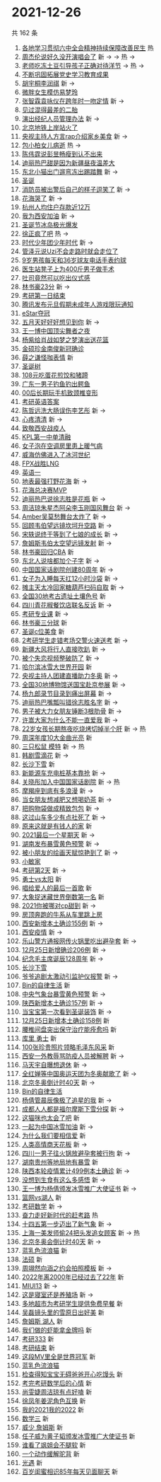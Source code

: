 # 2021-12-26

共 162 条

<!-- BEGIN -->
<!-- 最后更新时间 Sun Dec 26 2021 13:14:14 GMT+0800 (China Standard Time) -->

1. [各地学习贯彻六中全会精神持续保障改善民生](https://s.weibo.com//weibo?q=%23%E5%90%84%E5%9C%B0%E5%AD%A6%E4%B9%A0%E8%B4%AF%E5%BD%BB%E5%85%AD%E4%B8%AD%E5%85%A8%E4%BC%9A%E7%B2%BE%E7%A5%9E%E6%8C%81%E7%BB%AD%E4%BF%9D%E9%9A%9C%E6%94%B9%E5%96%84%E6%B0%91%E7%94%9F%23&Refer=new_time)
   热
1. [周杰伦说好久没开演唱会了](https://s.weibo.com//weibo?q=%23%E5%91%A8%E6%9D%B0%E4%BC%A6%E8%AF%B4%E5%A5%BD%E4%B9%85%E6%B2%A1%E5%BC%80%E6%BC%94%E5%94%B1%E4%BC%9A%E4%BA%86%23&Refer=top)
   新 -> -> 热 ->
1. [老师吃冻土豆引导孩子正确对待洋节](https://s.weibo.com//weibo?q=%23%E8%80%81%E5%B8%88%E5%90%83%E5%86%BB%E5%9C%9F%E8%B1%86%E5%BC%95%E5%AF%BC%E5%AD%A9%E5%AD%90%E6%AD%A3%E7%A1%AE%E5%AF%B9%E5%BE%85%E6%B4%8B%E8%8A%82%23&Refer=top)
   -> 热 ->
1. [不断巩固拓展党史学习教育成果](https://s.weibo.com//weibo?q=%23%E4%B8%8D%E6%96%AD%E5%B7%A9%E5%9B%BA%E6%8B%93%E5%B1%95%E5%85%9A%E5%8F%B2%E5%AD%A6%E4%B9%A0%E6%95%99%E8%82%B2%E6%88%90%E6%9E%9C%23&Refer=top)
1. [胡宇桐李润祺](https://s.weibo.com//weibo?q=%E8%83%A1%E5%AE%87%E6%A1%90%E6%9D%8E%E6%B6%A6%E7%A5%BA&Refer=top)
   新 ->
1. [微胖女生模仿易梦玲](https://s.weibo.com//weibo?q=%E5%BE%AE%E8%83%96%E5%A5%B3%E7%94%9F%E6%A8%A1%E4%BB%BF%E6%98%93%E6%A2%A6%E7%8E%B2&Refer=top)
1. [张智霖袁咏仪在跨年时一吻定情](https://s.weibo.com//weibo?q=%23%E5%BC%A0%E6%99%BA%E9%9C%96%E8%A2%81%E5%92%8F%E4%BB%AA%E5%9C%A8%E8%B7%A8%E5%B9%B4%E6%97%B6%E4%B8%80%E5%90%BB%E5%AE%9A%E6%83%85%23&Refer=top)
   新 ->
1. [见过混得最差的二胎](https://s.weibo.com//weibo?q=%23%E8%A7%81%E8%BF%87%E6%B7%B7%E5%BE%97%E6%9C%80%E5%B7%AE%E7%9A%84%E4%BA%8C%E8%83%8E%23&Refer=top)
1. [演出经纪人员管理办法](https://s.weibo.com//weibo?q=%23%E6%BC%94%E5%87%BA%E7%BB%8F%E7%BA%AA%E4%BA%BA%E5%91%98%E7%AE%A1%E7%90%86%E5%8A%9E%E6%B3%95%23&Refer=top)
   新 ->
1. [北京地铁上岸站火了](https://s.weibo.com//weibo?q=%23%E5%8C%97%E4%BA%AC%E5%9C%B0%E9%93%81%E4%B8%8A%E5%B2%B8%E7%AB%99%E7%81%AB%E4%BA%86%23&Refer=top)
1. [央视主持人方言rap介绍家乡美食](https://s.weibo.com//weibo?q=%23%E5%A4%AE%E8%A7%86%E4%B8%BB%E6%8C%81%E4%BA%BA%E6%96%B9%E8%A8%80rap%E4%BB%8B%E7%BB%8D%E5%AE%B6%E4%B9%A1%E7%BE%8E%E9%A3%9F%23&Refer=top)
   新 ->
1. [包小柏女儿病逝](https://s.weibo.com//weibo?q=%23%E5%8C%85%E5%B0%8F%E6%9F%8F%E5%A5%B3%E5%84%BF%E7%97%85%E9%80%9D%23&Refer=top)
   热 ->
1. [陈伟霆说彭昱畅瘦到认不出来](https://s.weibo.com//weibo?q=%23%E9%99%88%E4%BC%9F%E9%9C%86%E8%AF%B4%E5%BD%AD%E6%98%B1%E7%95%85%E7%98%A6%E5%88%B0%E8%AE%A4%E4%B8%8D%E5%87%BA%E6%9D%A5%23&Refer=top)
1. [迪丽热巴甜是因为新疆昼夜温差大](https://s.weibo.com//weibo?q=%23%E8%BF%AA%E4%B8%BD%E7%83%AD%E5%B7%B4%E7%94%9C%E6%98%AF%E5%9B%A0%E4%B8%BA%E6%96%B0%E7%96%86%E6%98%BC%E5%A4%9C%E6%B8%A9%E5%B7%AE%E5%A4%A7%23&Refer=top)
1. [东北小猫出门遛弯冻出踢踏舞](https://s.weibo.com//weibo?q=%23%E4%B8%9C%E5%8C%97%E5%B0%8F%E7%8C%AB%E5%87%BA%E9%97%A8%E9%81%9B%E5%BC%AF%E5%86%BB%E5%87%BA%E8%B8%A2%E8%B8%8F%E8%88%9E%23&Refer=top)
   新 ->
1. [圣诞](https://s.weibo.com//weibo?q=%E5%9C%A3%E8%AF%9E&Refer=top)
1. [消防员被出警后自己的样子逗笑了](https://s.weibo.com//weibo?q=%23%E6%B6%88%E9%98%B2%E5%91%98%E8%A2%AB%E5%87%BA%E8%AD%A6%E5%90%8E%E8%87%AA%E5%B7%B1%E7%9A%84%E6%A0%B7%E5%AD%90%E9%80%97%E7%AC%91%E4%BA%86%23&Refer=top)
   新 ->
1. [花海哭了](https://s.weibo.com//weibo?q=%23%E8%8A%B1%E6%B5%B7%E5%93%AD%E4%BA%86%23&Refer=top)
   新 ->
1. [杭州人均住户存款近12万](https://s.weibo.com//weibo?q=%23%E6%9D%AD%E5%B7%9E%E4%BA%BA%E5%9D%87%E4%BD%8F%E6%88%B7%E5%AD%98%E6%AC%BE%E8%BF%9112%E4%B8%87%23&Refer=top)
1. [我为西安加油](https://s.weibo.com//weibo?q=%E6%88%91%E4%B8%BA%E8%A5%BF%E5%AE%89%E5%8A%A0%E6%B2%B9&Refer=top)
   新 ->
1. [圣诞节冰岛极光爆发](https://s.weibo.com//weibo?q=%23%E5%9C%A3%E8%AF%9E%E8%8A%82%E5%86%B0%E5%B2%9B%E6%9E%81%E5%85%89%E7%88%86%E5%8F%91%23&Refer=top)
1. [徐正疯了吧](https://s.weibo.com//weibo?q=%23%E5%BE%90%E6%AD%A3%E7%96%AF%E4%BA%86%E5%90%A7%23&Refer=top)
   热 ->
1. [时代少年团少年时代](https://s.weibo.com//weibo?q=%23%E6%97%B6%E4%BB%A3%E5%B0%91%E5%B9%B4%E5%9B%A2%E5%B0%91%E5%B9%B4%E6%97%B6%E4%BB%A3%23&Refer=top)
   新 ->
1. [管泽元说Uzi不会走路时就会走位了](https://s.weibo.com//weibo?q=%23%E7%AE%A1%E6%B3%BD%E5%85%83%E8%AF%B4Uzi%E4%B8%8D%E4%BC%9A%E8%B5%B0%E8%B7%AF%E6%97%B6%E5%B0%B1%E4%BC%9A%E8%B5%B0%E4%BD%8D%E4%BA%86%23&Refer=top)
1. [9岁男孩每天和36岁球友电话手表约球](https://s.weibo.com//weibo?q=%239%E5%B2%81%E7%94%B7%E5%AD%A9%E6%AF%8F%E5%A4%A9%E5%92%8C36%E5%B2%81%E7%90%83%E5%8F%8B%E7%94%B5%E8%AF%9D%E6%89%8B%E8%A1%A8%E7%BA%A6%E7%90%83%23&Refer=top)
1. [医生站凳子上为400斤男子做手术](https://s.weibo.com//weibo?q=%23%E5%8C%BB%E7%94%9F%E7%AB%99%E5%87%B3%E5%AD%90%E4%B8%8A%E4%B8%BA400%E6%96%A4%E7%94%B7%E5%AD%90%E5%81%9A%E6%89%8B%E6%9C%AF%23&Refer=top)
1. [吐司竟然可以吃出仪式感](https://s.weibo.com//weibo?q=%23%E5%90%90%E5%8F%B8%E7%AB%9F%E7%84%B6%E5%8F%AF%E4%BB%A5%E5%90%83%E5%87%BA%E4%BB%AA%E5%BC%8F%E6%84%9F%23&Refer=top)
1. [林书豪23分](https://s.weibo.com//weibo?q=%23%E6%9E%97%E4%B9%A6%E8%B1%AA23%E5%88%86%23&Refer=top)
   新 ->
1. [考研第一日结束](https://s.weibo.com//weibo?q=%23%E8%80%83%E7%A0%94%E7%AC%AC%E4%B8%80%E6%97%A5%E7%BB%93%E6%9D%9F%23&Refer=top)
1. [腾讯发布元旦假期未成年人游戏限玩通知](https://s.weibo.com//weibo?q=%23%E8%85%BE%E8%AE%AF%E5%8F%91%E5%B8%83%E5%85%83%E6%97%A6%E5%81%87%E6%9C%9F%E6%9C%AA%E6%88%90%E5%B9%B4%E4%BA%BA%E6%B8%B8%E6%88%8F%E9%99%90%E7%8E%A9%E9%80%9A%E7%9F%A5%23&Refer=top)
1. [eStar夺冠](https://s.weibo.com//weibo?q=%23eStar%E5%A4%BA%E5%86%A0%23&Refer=top)
1. [五月天好好好想见到你](https://s.weibo.com//weibo?q=%23%E4%BA%94%E6%9C%88%E5%A4%A9%E5%A5%BD%E5%A5%BD%E5%A5%BD%E6%83%B3%E8%A7%81%E5%88%B0%E4%BD%A0%23&Refer=top)
   新 ->
1. [王一博中国顶尖舞者之夜](https://s.weibo.com//weibo?q=%23%E7%8E%8B%E4%B8%80%E5%8D%9A%E4%B8%AD%E5%9B%BD%E9%A1%B6%E5%B0%96%E8%88%9E%E8%80%85%E4%B9%8B%E5%A4%9C%23&Refer=top)
1. [杨紫给肖战如梦之梦演出送花篮](https://s.weibo.com//weibo?q=%23%E6%9D%A8%E7%B4%AB%E7%BB%99%E8%82%96%E6%88%98%E5%A6%82%E6%A2%A6%E4%B9%8B%E6%A2%A6%E6%BC%94%E5%87%BA%E9%80%81%E8%8A%B1%E7%AF%AE%23&Refer=top)
1. [金硕珍金南俊新冠确诊](https://s.weibo.com//weibo?q=%23%E9%87%91%E7%A1%95%E7%8F%8D%E9%87%91%E5%8D%97%E4%BF%8A%E6%96%B0%E5%86%A0%E7%A1%AE%E8%AF%8A%23&Refer=top)
1. [薛之谦怪咖表情](https://s.weibo.com//weibo?q=%23%E8%96%9B%E4%B9%8B%E8%B0%A6%E6%80%AA%E5%92%96%E8%A1%A8%E6%83%85%23&Refer=top)
   新
1. [圣诞树](https://s.weibo.com//weibo?q=%E5%9C%A3%E8%AF%9E%E6%A0%91&Refer=top)
1. [108元吃蛋花煎饺和猪蹄](https://s.weibo.com//weibo?q=108%E5%85%83%E5%90%83%E8%9B%8B%E8%8A%B1%E7%85%8E%E9%A5%BA%E5%92%8C%E7%8C%AA%E8%B9%84&Refer=top)
1. [广东一男子钓鱼钓出鳄鱼](https://s.weibo.com//weibo?q=%23%E5%B9%BF%E4%B8%9C%E4%B8%80%E7%94%B7%E5%AD%90%E9%92%93%E9%B1%BC%E9%92%93%E5%87%BA%E9%B3%84%E9%B1%BC%23&Refer=top)
1. [00后长期玩手机致颈椎变形](https://s.weibo.com//weibo?q=%2300%E5%90%8E%E9%95%BF%E6%9C%9F%E7%8E%A9%E6%89%8B%E6%9C%BA%E8%87%B4%E9%A2%88%E6%A4%8E%E5%8F%98%E5%BD%A2%23&Refer=top)
1. [考研英语答案](https://s.weibo.com//weibo?q=%E8%80%83%E7%A0%94%E8%8B%B1%E8%AF%AD%E7%AD%94%E6%A1%88&Refer=top)
1. [陈哲远洗大肠误伤李艺彤](https://s.weibo.com//weibo?q=%23%E9%99%88%E5%93%B2%E8%BF%9C%E6%B4%97%E5%A4%A7%E8%82%A0%E8%AF%AF%E4%BC%A4%E6%9D%8E%E8%89%BA%E5%BD%A4%23&Refer=top)
   新 ->
1. [心疼清清](https://s.weibo.com//weibo?q=%23%E5%BF%83%E7%96%BC%E6%B8%85%E6%B8%85%23&Refer=top)
   新 ->
1. [致敬西安战疫人](https://s.weibo.com//weibo?q=%23%E8%87%B4%E6%95%AC%E8%A5%BF%E5%AE%89%E6%88%98%E7%96%AB%E4%BA%BA%23&Refer=top)
1. [KPL第一中单清融](https://s.weibo.com//weibo?q=%23KPL%E7%AC%AC%E4%B8%80%E4%B8%AD%E5%8D%95%E6%B8%85%E8%9E%8D%23&Refer=top)
1. [女子泡在空调房里患上暖气病](https://s.weibo.com//weibo?q=%23%E5%A5%B3%E5%AD%90%E6%B3%A1%E5%9C%A8%E7%A9%BA%E8%B0%83%E6%88%BF%E9%87%8C%E6%82%A3%E4%B8%8A%E6%9A%96%E6%B0%94%E7%97%85%23&Refer=top)
1. [威海仿佛进入了冰河世纪](https://s.weibo.com//weibo?q=%23%E5%A8%81%E6%B5%B7%E4%BB%BF%E4%BD%9B%E8%BF%9B%E5%85%A5%E4%BA%86%E5%86%B0%E6%B2%B3%E4%B8%96%E7%BA%AA%23&Refer=top)
1. [FPX战胜LNG](https://s.weibo.com//weibo?q=%23FPX%E6%88%98%E8%83%9CLNG%23&Refer=top)
1. [英语一](https://s.weibo.com//weibo?q=%E8%8B%B1%E8%AF%AD%E4%B8%80&Refer=top)
1. [地表最强打野花海](https://s.weibo.com//weibo?q=%23%E5%9C%B0%E8%A1%A8%E6%9C%80%E5%BC%BA%E6%89%93%E9%87%8E%E8%8A%B1%E6%B5%B7%23&Refer=top)
   新 ->
1. [花海总决赛MVP](https://s.weibo.com//weibo?q=%23%E8%8A%B1%E6%B5%B7%E6%80%BB%E5%86%B3%E8%B5%9BMVP%23&Refer=top)
1. [迪丽热巴说徐志胜是花瓶](https://s.weibo.com//weibo?q=%23%E8%BF%AA%E4%B8%BD%E7%83%AD%E5%B7%B4%E8%AF%B4%E5%BE%90%E5%BF%97%E8%83%9C%E6%98%AF%E8%8A%B1%E7%93%B6%23&Refer=top)
   新 ->
1. [周洁琼朱星杰阿朵李玉刚国风舞台](https://s.weibo.com//weibo?q=%23%E5%91%A8%E6%B4%81%E7%90%BC%E6%9C%B1%E6%98%9F%E6%9D%B0%E9%98%BF%E6%9C%B5%E6%9D%8E%E7%8E%89%E5%88%9A%E5%9B%BD%E9%A3%8E%E8%88%9E%E5%8F%B0%23&Refer=top)
   新 ->
1. [Amber吴莫愁舞台太炸了](https://s.weibo.com//weibo?q=%23Amber%E5%90%B4%E8%8E%AB%E6%84%81%E8%88%9E%E5%8F%B0%E5%A4%AA%E7%82%B8%E4%BA%86%23&Refer=top)
   新 ->
1. [回顾韦伯望远镜坎坷升空路](https://s.weibo.com//weibo?q=%23%E5%9B%9E%E9%A1%BE%E9%9F%A6%E4%BC%AF%E6%9C%9B%E8%BF%9C%E9%95%9C%E5%9D%8E%E5%9D%B7%E5%8D%87%E7%A9%BA%E8%B7%AF%23&Refer=top)
   新 ->
1. [宋轶说终于等到了七娘的成长](https://s.weibo.com//weibo?q=%23%E5%AE%8B%E8%BD%B6%E8%AF%B4%E7%BB%88%E4%BA%8E%E7%AD%89%E5%88%B0%E4%BA%86%E4%B8%83%E5%A8%98%E7%9A%84%E6%88%90%E9%95%BF%23&Refer=top)
   新 ->
1. [詹姆斯韦伯太空望远镜发射](https://s.weibo.com//weibo?q=%23%E8%A9%B9%E5%A7%86%E6%96%AF%E9%9F%A6%E4%BC%AF%E5%A4%AA%E7%A9%BA%E6%9C%9B%E8%BF%9C%E9%95%9C%E5%8F%91%E5%B0%84%23&Refer=top)
   新 ->
1. [林书豪回归CBA](https://s.weibo.com//weibo?q=%23%E6%9E%97%E4%B9%A6%E8%B1%AA%E5%9B%9E%E5%BD%92CBA%23&Refer=top)
   新
1. [东北人说啥都加个子字](https://s.weibo.com//weibo?q=%23%E4%B8%9C%E5%8C%97%E4%BA%BA%E8%AF%B4%E5%95%A5%E9%83%BD%E5%8A%A0%E4%B8%AA%E5%AD%90%E5%AD%97%23&Refer=top)
   新 ->
1. [中国国家话剧院创建80周年](https://s.weibo.com//weibo?q=%23%E4%B8%AD%E5%9B%BD%E5%9B%BD%E5%AE%B6%E8%AF%9D%E5%89%A7%E9%99%A2%E5%88%9B%E5%BB%BA80%E5%91%A8%E5%B9%B4%23&Refer=top)
   新 ->
1. [女子为入睡每天扛12小时沙袋](https://s.weibo.com//weibo?q=%23%E5%A5%B3%E5%AD%90%E4%B8%BA%E5%85%A5%E7%9D%A1%E6%AF%8F%E5%A4%A9%E6%89%9B12%E5%B0%8F%E6%97%B6%E6%B2%99%E8%A2%8B%23&Refer=top)
   新 ->
1. [摊主天太冷回家糖葫芦扫码自取](https://s.weibo.com//weibo?q=%23%E6%91%8A%E4%B8%BB%E5%A4%A9%E5%A4%AA%E5%86%B7%E5%9B%9E%E5%AE%B6%E7%B3%96%E8%91%AB%E8%8A%A6%E6%89%AB%E7%A0%81%E8%87%AA%E5%8F%96%23&Refer=top)
   新 ->
1. [全国30地考古遗址土壤色号](https://s.weibo.com//weibo?q=%23%E5%85%A8%E5%9B%BD30%E5%9C%B0%E8%80%83%E5%8F%A4%E9%81%97%E5%9D%80%E5%9C%9F%E5%A3%A4%E8%89%B2%E5%8F%B7%23&Refer=top)
   新
1. [四川青花椒餐饮店联名反诉](https://s.weibo.com//weibo?q=%23%E5%9B%9B%E5%B7%9D%E9%9D%92%E8%8A%B1%E6%A4%92%E9%A4%90%E9%A5%AE%E5%BA%97%E8%81%94%E5%90%8D%E5%8F%8D%E8%AF%89%23&Refer=top)
   新 ->
1. [考研专业课](https://s.weibo.com//weibo?q=%23%E8%80%83%E7%A0%94%E4%B8%93%E4%B8%9A%E8%AF%BE%23&Refer=top)
   新 ->
1. [林书豪三分球](https://s.weibo.com//weibo?q=%23%E6%9E%97%E4%B9%A6%E8%B1%AA%E4%B8%89%E5%88%86%E7%90%83%23&Refer=top)
   新
1. [圣诞c位美食](https://s.weibo.com//weibo?q=%E5%9C%A3%E8%AF%9Ec%E4%BD%8D%E7%BE%8E%E9%A3%9F&Refer=top)
   新
1. [2考研学生走错考场交警火速送考](https://s.weibo.com//weibo?q=%232%E8%80%83%E7%A0%94%E5%AD%A6%E7%94%9F%E8%B5%B0%E9%94%99%E8%80%83%E5%9C%BA%E4%BA%A4%E8%AD%A6%E7%81%AB%E9%80%9F%E9%80%81%E8%80%83%23&Refer=top)
   新 ->
1. [新疆大风将行人直接吹趴](https://s.weibo.com//weibo?q=%23%E6%96%B0%E7%96%86%E5%A4%A7%E9%A3%8E%E5%B0%86%E8%A1%8C%E4%BA%BA%E7%9B%B4%E6%8E%A5%E5%90%B9%E8%B6%B4%23&Refer=top)
   新 ->
1. [被个失恋视频整破防了](https://s.weibo.com//weibo?q=%23%E8%A2%AB%E4%B8%AA%E5%A4%B1%E6%81%8B%E8%A7%86%E9%A2%91%E6%95%B4%E7%A0%B4%E9%98%B2%E4%BA%86%23&Refer=top)
   新 ->
1. [哈尔滨冰雪大世界开园](https://s.weibo.com//weibo?q=%E5%93%88%E5%B0%94%E6%BB%A8%E5%86%B0%E9%9B%AA%E5%A4%A7%E4%B8%96%E7%95%8C%E5%BC%80%E5%9B%AD&Refer=top)
   新
1. [央视主持人团建直播助力冬奥](https://s.weibo.com//weibo?q=%23%E5%A4%AE%E8%A7%86%E4%B8%BB%E6%8C%81%E4%BA%BA%E5%9B%A2%E5%BB%BA%E7%9B%B4%E6%92%AD%E5%8A%A9%E5%8A%9B%E5%86%AC%E5%A5%A5%23&Refer=top)
   新 ->
1. [全国30地博物馆送国宝赴京参展](https://s.weibo.com//weibo?q=%E5%85%A8%E5%9B%BD30%E5%9C%B0%E5%8D%9A%E7%89%A9%E9%A6%86%E9%80%81%E5%9B%BD%E5%AE%9D%E8%B5%B4%E4%BA%AC%E5%8F%82%E5%B1%95&Refer=top)
   新 ->
1. [杨九郎录节目录到痛出屏幕](https://s.weibo.com//weibo?q=%23%E6%9D%A8%E4%B9%9D%E9%83%8E%E5%BD%95%E8%8A%82%E7%9B%AE%E5%BD%95%E5%88%B0%E7%97%9B%E5%87%BA%E5%B1%8F%E5%B9%95%23&Refer=top)
   新 ->
1. [迪丽热巴嘴瓢叫错徐志胜名字](https://s.weibo.com//weibo?q=%23%E8%BF%AA%E4%B8%BD%E7%83%AD%E5%B7%B4%E5%98%B4%E7%93%A2%E5%8F%AB%E9%94%99%E5%BE%90%E5%BF%97%E8%83%9C%E5%90%8D%E5%AD%97%23&Refer=top)
   新 ->
1. [男子被大力女朋友锤断3根肋骨](https://s.weibo.com//weibo?q=%23%E7%94%B7%E5%AD%90%E8%A2%AB%E5%A4%A7%E5%8A%9B%E5%A5%B3%E6%9C%8B%E5%8F%8B%E9%94%A4%E6%96%AD3%E6%A0%B9%E8%82%8B%E9%AA%A8%23&Refer=top)
   新 ->
1. [许嵩大家为什么不能一直爱我](https://s.weibo.com//weibo?q=%23%E8%AE%B8%E5%B5%A9%E5%A4%A7%E5%AE%B6%E4%B8%BA%E4%BB%80%E4%B9%88%E4%B8%8D%E8%83%BD%E4%B8%80%E7%9B%B4%E7%88%B1%E6%88%91%23&Refer=top)
   新 ->
1. [22岁女孩长期熬夜吃烧烤切掉半个肝](https://s.weibo.com//weibo?q=%2322%E5%B2%81%E5%A5%B3%E5%AD%A9%E9%95%BF%E6%9C%9F%E7%86%AC%E5%A4%9C%E5%90%83%E7%83%A7%E7%83%A4%E5%88%87%E6%8E%89%E5%8D%8A%E4%B8%AA%E8%82%9D%23&Refer=top)
   新 -> 热
1. [周深年度10大金曲光亮](https://s.weibo.com//weibo?q=%23%E5%91%A8%E6%B7%B1%E5%B9%B4%E5%BA%A610%E5%A4%A7%E9%87%91%E6%9B%B2%E5%85%89%E4%BA%AE%23&Refer=top)
   新
1. [三只松鼠 模特](https://s.weibo.com//weibo?q=%E4%B8%89%E5%8F%AA%E6%9D%BE%E9%BC%A0%20%E6%A8%A1%E7%89%B9&Refer=top)
   新 -> 热
1. [韩剧雪滴花](https://s.weibo.com//weibo?q=%23%E9%9F%A9%E5%89%A7%E9%9B%AA%E6%BB%B4%E8%8A%B1%23&Refer=top)
   新 ->
1. [长沙下雪](https://s.weibo.com//weibo?q=%E9%95%BF%E6%B2%99%E4%B8%8B%E9%9B%AA&Refer=top)
   新
1. [新能源车充电桩基本靠抢](https://s.weibo.com//weibo?q=%23%E6%96%B0%E8%83%BD%E6%BA%90%E8%BD%A6%E5%85%85%E7%94%B5%E6%A1%A9%E5%9F%BA%E6%9C%AC%E9%9D%A0%E6%8A%A2%23&Refer=top)
   新 ->
1. [关晓彤加入中国国家话剧院](https://s.weibo.com//weibo?q=%23%E5%85%B3%E6%99%93%E5%BD%A4%E5%8A%A0%E5%85%A5%E4%B8%AD%E5%9B%BD%E5%9B%BD%E5%AE%B6%E8%AF%9D%E5%89%A7%E9%99%A2%23&Refer=top)
   新 -> 热
1. [摩羯座到底有多浪漫](https://s.weibo.com//weibo?q=%23%E6%91%A9%E7%BE%AF%E5%BA%A7%E5%88%B0%E5%BA%95%E6%9C%89%E5%A4%9A%E6%B5%AA%E6%BC%AB%23&Refer=top)
   新 ->
1. [当女朋友想减肥又想喝奶茶](https://s.weibo.com//weibo?q=%23%E5%BD%93%E5%A5%B3%E6%9C%8B%E5%8F%8B%E6%83%B3%E5%87%8F%E8%82%A5%E5%8F%88%E6%83%B3%E5%96%9D%E5%A5%B6%E8%8C%B6%23&Refer=top)
   新 ->
1. [把购物袋做成精致包包](https://s.weibo.com//weibo?q=%E6%8A%8A%E8%B4%AD%E7%89%A9%E8%A2%8B%E5%81%9A%E6%88%90%E7%B2%BE%E8%87%B4%E5%8C%85%E5%8C%85&Refer=top)
   新 ->
1. [这过山车多少有点社死了](https://s.weibo.com//weibo?q=%23%E8%BF%99%E8%BF%87%E5%B1%B1%E8%BD%A6%E5%A4%9A%E5%B0%91%E6%9C%89%E7%82%B9%E7%A4%BE%E6%AD%BB%E4%BA%86%23&Refer=top)
   新 ->
1. [原来这就是有钱人的家](https://s.weibo.com//weibo?q=%23%E5%8E%9F%E6%9D%A5%E8%BF%99%E5%B0%B1%E6%98%AF%E6%9C%89%E9%92%B1%E4%BA%BA%E7%9A%84%E5%AE%B6%23&Refer=top)
   新
1. [2021最后一个星期天](https://s.weibo.com//weibo?q=%232021%E6%9C%80%E5%90%8E%E4%B8%80%E4%B8%AA%E6%98%9F%E6%9C%9F%E5%A4%A9%23&Refer=top)
   新 ->
1. [湖南发布暴雪黄色预警](https://s.weibo.com//weibo?q=%23%E6%B9%96%E5%8D%97%E5%8F%91%E5%B8%83%E6%9A%B4%E9%9B%AA%E9%BB%84%E8%89%B2%E9%A2%84%E8%AD%A6%23&Refer=top)
   新 ->
1. [被小朋友的绘画天赋惊艳到了](https://s.weibo.com//weibo?q=%23%E8%A2%AB%E5%B0%8F%E6%9C%8B%E5%8F%8B%E7%9A%84%E7%BB%98%E7%94%BB%E5%A4%A9%E8%B5%8B%E6%83%8A%E8%89%B3%E5%88%B0%E4%BA%86%23&Refer=top)
   新 ->
1. [小敏家](https://s.weibo.com//weibo?q=%E5%B0%8F%E6%95%8F%E5%AE%B6&Refer=top)
1. [考研第2天](https://s.weibo.com//weibo?q=%23%E8%80%83%E7%A0%94%E7%AC%AC2%E5%A4%A9%23&Refer=top)
   新 ->
1. [勇士vs太阳](https://s.weibo.com//weibo?q=%23%E5%8B%87%E5%A3%ABvs%E5%A4%AA%E9%98%B3%23&Refer=top)
   新
1. [唱给爱人的最后一首歌](https://s.weibo.com//weibo?q=%E5%94%B1%E7%BB%99%E7%88%B1%E4%BA%BA%E7%9A%84%E6%9C%80%E5%90%8E%E4%B8%80%E9%A6%96%E6%AD%8C&Refer=top)
   新
1. [大象捉迷藏世界倒数第一名](https://s.weibo.com//weibo?q=%E5%A4%A7%E8%B1%A1%E6%8D%89%E8%BF%B7%E8%97%8F%E4%B8%96%E7%95%8C%E5%80%92%E6%95%B0%E7%AC%AC%E4%B8%80%E5%90%8D&Refer=top)
   新
1. [2021你被哪对cp甜到](https://s.weibo.com//weibo?q=%232021%E4%BD%A0%E8%A2%AB%E5%93%AA%E5%AF%B9cp%E7%94%9C%E5%88%B0%23&Refer=top)
   新 ->
1. [房顶奔跑的牛系从车里跳上房](https://s.weibo.com//weibo?q=%23%E6%88%BF%E9%A1%B6%E5%A5%94%E8%B7%91%E7%9A%84%E7%89%9B%E7%B3%BB%E4%BB%8E%E8%BD%A6%E9%87%8C%E8%B7%B3%E4%B8%8A%E6%88%BF%23&Refer=top)
1. [西安新增本土确诊155例](https://s.weibo.com//weibo?q=%23%E8%A5%BF%E5%AE%89%E6%96%B0%E5%A2%9E%E6%9C%AC%E5%9C%9F%E7%A1%AE%E8%AF%8A155%E4%BE%8B%23&Refer=top)
   新 ->
1. [西安疫情](https://s.weibo.com//weibo?q=%23%E8%A5%BF%E5%AE%89%E7%96%AB%E6%83%85%23&Refer=top)
   新 ->
1. [乐山警方通报网传火锅里吃出避孕套](https://s.weibo.com//weibo?q=%23%E4%B9%90%E5%B1%B1%E8%AD%A6%E6%96%B9%E9%80%9A%E6%8A%A5%E7%BD%91%E4%BC%A0%E7%81%AB%E9%94%85%E9%87%8C%E5%90%83%E5%87%BA%E9%81%BF%E5%AD%95%E5%A5%97%23&Refer=top)
   新 ->
1. [12月25日新增确诊206例](https://s.weibo.com//weibo?q=%2312%E6%9C%8825%E6%97%A5%E6%96%B0%E5%A2%9E%E7%A1%AE%E8%AF%8A206%E4%BE%8B%23&Refer=top)
   新 ->
1. [纪念毛主席诞辰128周年](https://s.weibo.com//weibo?q=%23%E7%BA%AA%E5%BF%B5%E6%AF%9B%E4%B8%BB%E5%B8%AD%E8%AF%9E%E8%BE%B0128%E5%91%A8%E5%B9%B4%23&Refer=top)
   新 ->
1. [长沙下雪](https://s.weibo.com//weibo?q=%23%E9%95%BF%E6%B2%99%E4%B8%8B%E9%9B%AA%23&Refer=top)
1. [爷爷追剧太激动引监护仪报警](https://s.weibo.com//weibo?q=%23%E7%88%B7%E7%88%B7%E8%BF%BD%E5%89%A7%E5%A4%AA%E6%BF%80%E5%8A%A8%E5%BC%95%E7%9B%91%E6%8A%A4%E4%BB%AA%E6%8A%A5%E8%AD%A6%23&Refer=top)
   新 ->
1. [Bin的自律生活](https://s.weibo.com//weibo?q=Bin%E7%9A%84%E8%87%AA%E5%BE%8B%E7%94%9F%E6%B4%BB&Refer=top)
   新
1. [中央气象台暴雪黄色预警](https://s.weibo.com//weibo?q=%23%E4%B8%AD%E5%A4%AE%E6%B0%94%E8%B1%A1%E5%8F%B0%E6%9A%B4%E9%9B%AA%E9%BB%84%E8%89%B2%E9%A2%84%E8%AD%A6%23&Refer=top)
   新 ->
1. [陕西新增本土确诊157例](https://s.weibo.com//weibo?q=%23%E9%99%95%E8%A5%BF%E6%96%B0%E5%A2%9E%E6%9C%AC%E5%9C%9F%E7%A1%AE%E8%AF%8A157%E4%BE%8B%23&Refer=top)
   新 ->
1. [当宝宝第一次看到圣诞装饰](https://s.weibo.com//weibo?q=%23%E5%BD%93%E5%AE%9D%E5%AE%9D%E7%AC%AC%E4%B8%80%E6%AC%A1%E7%9C%8B%E5%88%B0%E5%9C%A3%E8%AF%9E%E8%A3%85%E9%A5%B0%23&Refer=top)
   新 ->
1. [12月25日新增本土确诊158例](https://s.weibo.com//weibo?q=%2312%E6%9C%8825%E6%97%A5%E6%96%B0%E5%A2%9E%E6%9C%AC%E5%9C%9F%E7%A1%AE%E8%AF%8A158%E4%BE%8B%23&Refer=top)
   新
1. [腰椎间盘突出保守治疗能痊愈吗](https://s.weibo.com//weibo?q=%23%E8%85%B0%E6%A4%8E%E9%97%B4%E7%9B%98%E7%AA%81%E5%87%BA%E4%BF%9D%E5%AE%88%E6%B2%BB%E7%96%97%E8%83%BD%E7%97%8A%E6%84%88%E5%90%97%23&Refer=top)
   新
1. [库里 勇士](https://s.weibo.com//weibo?q=%E5%BA%93%E9%87%8C%20%E5%8B%87%E5%A3%AB&Refer=top)
   新
1. [100张珍贵照片领略毛泽东风采](https://s.weibo.com//weibo?q=%23100%E5%BC%A0%E7%8F%8D%E8%B4%B5%E7%85%A7%E7%89%87%E9%A2%86%E7%95%A5%E6%AF%9B%E6%B3%BD%E4%B8%9C%E9%A3%8E%E9%87%87%23&Refer=top)
   新
1. [西安一外教辱骂防疫人员被解聘](https://s.weibo.com//weibo?q=%23%E8%A5%BF%E5%AE%89%E4%B8%80%E5%A4%96%E6%95%99%E8%BE%B1%E9%AA%82%E9%98%B2%E7%96%AB%E4%BA%BA%E5%91%98%E8%A2%AB%E8%A7%A3%E8%81%98%23&Refer=top)
   新 ->
1. [马天宇自曝想退休](https://s.weibo.com//weibo?q=%23%E9%A9%AC%E5%A4%A9%E5%AE%87%E8%87%AA%E6%9B%9D%E6%83%B3%E9%80%80%E4%BC%91%23&Refer=top)
   新 ->
1. [全红婵等中国奥运天团为冬奥献歌了](https://s.weibo.com//weibo?q=%23%E5%85%A8%E7%BA%A2%E5%A9%B5%E7%AD%89%E4%B8%AD%E5%9B%BD%E5%A5%A5%E8%BF%90%E5%A4%A9%E5%9B%A2%E4%B8%BA%E5%86%AC%E5%A5%A5%E7%8C%AE%E6%AD%8C%E4%BA%86%23&Refer=top)
   新 ->
1. [北京冬奥倒计时40天](https://s.weibo.com//weibo?q=%23%E5%8C%97%E4%BA%AC%E5%86%AC%E5%A5%A5%E5%80%92%E8%AE%A1%E6%97%B640%E5%A4%A9%23&Refer=top)
   新 ->
1. [Bin的自律生活](https://s.weibo.com//weibo?q=%23Bin%E7%9A%84%E8%87%AA%E5%BE%8B%E7%94%9F%E6%B4%BB%23&Refer=top)
1. [杨倩管晨辰像极了追星的我](https://s.weibo.com//weibo?q=%23%E6%9D%A8%E5%80%A9%E7%AE%A1%E6%99%A8%E8%BE%B0%E5%83%8F%E6%9E%81%E4%BA%86%E8%BF%BD%E6%98%9F%E7%9A%84%E6%88%91%23&Refer=top)
   新 ->
1. [成都人人都是福尔摩斯下雪分探](https://s.weibo.com//weibo?q=%23%E6%88%90%E9%83%BD%E4%BA%BA%E4%BA%BA%E9%83%BD%E6%98%AF%E7%A6%8F%E5%B0%94%E6%91%A9%E6%96%AF%E4%B8%8B%E9%9B%AA%E5%88%86%E6%8E%A2%23&Refer=top)
   新 ->
1. [这猫咪也太会了吧](https://s.weibo.com//weibo?q=%23%E8%BF%99%E7%8C%AB%E5%92%AA%E4%B9%9F%E5%A4%AA%E4%BC%9A%E4%BA%86%E5%90%A7%23&Refer=top)
   新
1. [一起为中国冰雪加油](https://s.weibo.com//weibo?q=%23%E4%B8%80%E8%B5%B7%E4%B8%BA%E4%B8%AD%E5%9B%BD%E5%86%B0%E9%9B%AA%E5%8A%A0%E6%B2%B9%23&Refer=top)
   新 ->
1. [为什么我们要相信爱](https://s.weibo.com//weibo?q=%23%E4%B8%BA%E4%BB%80%E4%B9%88%E6%88%91%E4%BB%AC%E8%A6%81%E7%9B%B8%E4%BF%A1%E7%88%B1%23&Refer=top)
   新
1. [人类高情商天花板](https://s.weibo.com//weibo?q=%23%E4%BA%BA%E7%B1%BB%E9%AB%98%E6%83%85%E5%95%86%E5%A4%A9%E8%8A%B1%E6%9D%BF%23&Refer=top)
   新 ->
1. [四川一男子往火锅放避孕套被行拘](https://s.weibo.com//weibo?q=%23%E5%9B%9B%E5%B7%9D%E4%B8%80%E7%94%B7%E5%AD%90%E5%BE%80%E7%81%AB%E9%94%85%E6%94%BE%E9%81%BF%E5%AD%95%E5%A5%97%E8%A2%AB%E8%A1%8C%E6%8B%98%23&Refer=top)
   新 ->
1. [湖南贵州等地局地有暴雪](https://s.weibo.com//weibo?q=%23%E6%B9%96%E5%8D%97%E8%B4%B5%E5%B7%9E%E7%AD%89%E5%9C%B0%E5%B1%80%E5%9C%B0%E6%9C%89%E6%9A%B4%E9%9B%AA%23&Refer=top)
   新
1. [陕西本轮疫情累计499例本土确诊](https://s.weibo.com//weibo?q=%23%E9%99%95%E8%A5%BF%E6%9C%AC%E8%BD%AE%E7%96%AB%E6%83%85%E7%B4%AF%E8%AE%A1499%E4%BE%8B%E6%9C%AC%E5%9C%9F%E7%A1%AE%E8%AF%8A%23&Refer=top)
   新 ->
1. [没想到生食有这么多感悟](https://s.weibo.com//weibo?q=%23%E6%B2%A1%E6%83%B3%E5%88%B0%E7%94%9F%E9%A3%9F%E6%9C%89%E8%BF%99%E4%B9%88%E5%A4%9A%E6%84%9F%E6%82%9F%23&Refer=top)
   新 ->
1. [王一博为杨倩颁发冰雪推广大使证书](https://s.weibo.com//weibo?q=%23%E7%8E%8B%E4%B8%80%E5%8D%9A%E4%B8%BA%E6%9D%A8%E5%80%A9%E9%A2%81%E5%8F%91%E5%86%B0%E9%9B%AA%E6%8E%A8%E5%B9%BF%E5%A4%A7%E4%BD%BF%E8%AF%81%E4%B9%A6%23&Refer=top)
   新 ->
1. [篮网vs湖人](https://s.weibo.com//weibo?q=%23%E7%AF%AE%E7%BD%91vs%E6%B9%96%E4%BA%BA%23&Refer=top)
   新
1. [考研数学](https://s.weibo.com//weibo?q=%E8%80%83%E7%A0%94%E6%95%B0%E5%AD%A6&Refer=top)
   新 ->
1. [奋力走好新时代的赶考路](https://s.weibo.com//weibo?q=%23%E5%A5%8B%E5%8A%9B%E8%B5%B0%E5%A5%BD%E6%96%B0%E6%97%B6%E4%BB%A3%E7%9A%84%E8%B5%B6%E8%80%83%E8%B7%AF%23&Refer=new_time)
   热
1. [十四五第一步迈出了新气象](https://s.weibo.com//weibo?q=%23%E5%8D%81%E5%9B%9B%E4%BA%94%E7%AC%AC%E4%B8%80%E6%AD%A5%E8%BF%88%E5%87%BA%E4%BA%86%E6%96%B0%E6%B0%94%E8%B1%A1%23&Refer=top)
   新 ->
1. [上海一美发师偷24把头发追女顾客](https://s.weibo.com//weibo?q=%23%E4%B8%8A%E6%B5%B7%E4%B8%80%E7%BE%8E%E5%8F%91%E5%B8%88%E5%81%B724%E6%8A%8A%E5%A4%B4%E5%8F%91%E8%BF%BD%E5%A5%B3%E9%A1%BE%E5%AE%A2%23&Refer=top)
   新 -> 热
1. [北京冬奥会倒计时40天](https://s.weibo.com//weibo?q=%23%E5%8C%97%E4%BA%AC%E5%86%AC%E5%A5%A5%E4%BC%9A%E5%80%92%E8%AE%A1%E6%97%B640%E5%A4%A9%23&Refer=top)
   新 ->
1. [蓝乳色流浪猫](https://s.weibo.com//weibo?q=%E8%93%9D%E4%B9%B3%E8%89%B2%E6%B5%81%E6%B5%AA%E7%8C%AB&Refer=top)
   新
1. [法硕](https://s.weibo.com//weibo?q=%E6%B3%95%E7%A1%95&Refer=top) 新
1. [周翊然向涵之约会拍照模板](https://s.weibo.com//weibo?q=%23%E5%91%A8%E7%BF%8A%E7%84%B6%E5%90%91%E6%B6%B5%E4%B9%8B%E7%BA%A6%E4%BC%9A%E6%8B%8D%E7%85%A7%E6%A8%A1%E6%9D%BF%23&Refer=top)
   新 ->
1. [2022年离2000年已经过去了22年](https://s.weibo.com//weibo?q=2022%E5%B9%B4%E7%A6%BB2000%E5%B9%B4%E5%B7%B2%E7%BB%8F%E8%BF%87%E5%8E%BB%E4%BA%8622%E5%B9%B4&Refer=top)
   新
1. [MIUI13](https://s.weibo.com//weibo?q=%23MIUI13%23&Refer=top) 新 ->
1. [这是寝室还是养殖场](https://s.weibo.com//weibo?q=%23%E8%BF%99%E6%98%AF%E5%AF%9D%E5%AE%A4%E8%BF%98%E6%98%AF%E5%85%BB%E6%AE%96%E5%9C%BA%23&Refer=top)
   新 ->
1. [多地超市为考研学生提供免费早餐](https://s.weibo.com//weibo?q=%23%E5%A4%9A%E5%9C%B0%E8%B6%85%E5%B8%82%E4%B8%BA%E8%80%83%E7%A0%94%E5%AD%A6%E7%94%9F%E6%8F%90%E4%BE%9B%E5%85%8D%E8%B4%B9%E6%97%A9%E9%A4%90%23&Refer=top)
   新
1. [吴磊镜头里的雪原日出好美](https://s.weibo.com//weibo?q=%23%E5%90%B4%E7%A3%8A%E9%95%9C%E5%A4%B4%E9%87%8C%E7%9A%84%E9%9B%AA%E5%8E%9F%E6%97%A5%E5%87%BA%E5%A5%BD%E7%BE%8E%23&Refer=top)
   新
1. [詹姆斯 湖人](https://s.weibo.com//weibo?q=%E8%A9%B9%E5%A7%86%E6%96%AF%20%E6%B9%96%E4%BA%BA&Refer=top)
   新
1. [我们做的虾能拿金牌吗](https://s.weibo.com//weibo?q=%E6%88%91%E4%BB%AC%E5%81%9A%E7%9A%84%E8%99%BE%E8%83%BD%E6%8B%BF%E9%87%91%E7%89%8C%E5%90%97&Refer=top)
   新
1. [考研333](https://s.weibo.com//weibo?q=%E8%80%83%E7%A0%94333&Refer=top) 新
1. [考研结束](https://s.weibo.com//weibo?q=%23%E8%80%83%E7%A0%94%E7%BB%93%E6%9D%9F%23&Refer=top)
   新
1. [这段MV里全是世界冠军](https://s.weibo.com//weibo?q=%23%E8%BF%99%E6%AE%B5MV%E9%87%8C%E5%85%A8%E6%98%AF%E4%B8%96%E7%95%8C%E5%86%A0%E5%86%9B%23&Refer=top)
   新
1. [蓝乳色流浪猫](https://s.weibo.com//weibo?q=%23%E8%93%9D%E4%B9%B3%E8%89%B2%E6%B5%81%E6%B5%AA%E7%8C%AB%23&Refer=top)
1. [检查得知宝宝无碍爸爸开心吃馒头](https://s.weibo.com//weibo?q=%23%E6%A3%80%E6%9F%A5%E5%BE%97%E7%9F%A5%E5%AE%9D%E5%AE%9D%E6%97%A0%E7%A2%8D%E7%88%B8%E7%88%B8%E5%BC%80%E5%BF%83%E5%90%83%E9%A6%92%E5%A4%B4%23&Refer=top)
   新
1. [考完考研数学后的心情](https://s.weibo.com//weibo?q=%23%E8%80%83%E5%AE%8C%E8%80%83%E7%A0%94%E6%95%B0%E5%AD%A6%E5%90%8E%E7%9A%84%E5%BF%83%E6%83%85%23&Refer=top)
   新
1. [尚雯婕周洁琼有点好嗑](https://s.weibo.com//weibo?q=%23%E5%B0%9A%E9%9B%AF%E5%A9%95%E5%91%A8%E6%B4%81%E7%90%BC%E6%9C%89%E7%82%B9%E5%A5%BD%E5%97%91%23&Refer=top)
   新
1. [徐凤年姜泥角色互换](https://s.weibo.com//weibo?q=%23%E5%BE%90%E5%87%A4%E5%B9%B4%E5%A7%9C%E6%B3%A5%E8%A7%92%E8%89%B2%E4%BA%92%E6%8D%A2%23&Refer=top)
   新
1. [我的2021我的2022](https://s.weibo.com//weibo?q=%23%E6%88%91%E7%9A%842021%E6%88%91%E7%9A%842022%23&Refer=top)
   新
1. [数学三](https://s.weibo.com//weibo?q=%E6%95%B0%E5%AD%A6%E4%B8%89&Refer=top) 新
1. [威少 詹姆斯](https://s.weibo.com//weibo?q=%E5%A8%81%E5%B0%91%20%E8%A9%B9%E5%A7%86%E6%96%AF&Refer=top)
   新
1. [任子威为黄子韬颁发冰雪推广大使证书](https://s.weibo.com//weibo?q=%23%E4%BB%BB%E5%AD%90%E5%A8%81%E4%B8%BA%E9%BB%84%E5%AD%90%E9%9F%AC%E9%A2%81%E5%8F%91%E5%86%B0%E9%9B%AA%E6%8E%A8%E5%B9%BF%E5%A4%A7%E4%BD%BF%E8%AF%81%E4%B9%A6%23&Refer=top)
   新
1. [谁看了飒姐会不腿软](https://s.weibo.com//weibo?q=%23%E8%B0%81%E7%9C%8B%E4%BA%86%E9%A3%92%E5%A7%90%E4%BC%9A%E4%B8%8D%E8%85%BF%E8%BD%AF%23&Refer=top)
   新
1. [一个动作缓解驼背](https://s.weibo.com//weibo?q=%E4%B8%80%E4%B8%AA%E5%8A%A8%E4%BD%9C%E7%BC%93%E8%A7%A3%E9%A9%BC%E8%83%8C&Refer=top)
   新
1. [光遇](https://s.weibo.com//weibo?q=%E5%85%89%E9%81%87&Refer=top) 新
1. [百岁闺蜜相识85年每天见面聊天](https://s.weibo.com//weibo?q=%23%E7%99%BE%E5%B2%81%E9%97%BA%E8%9C%9C%E7%9B%B8%E8%AF%8685%E5%B9%B4%E6%AF%8F%E5%A4%A9%E8%A7%81%E9%9D%A2%E8%81%8A%E5%A4%A9%23&Refer=top)
   新

<!-- END -->
